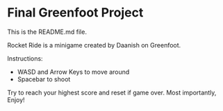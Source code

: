 # Final Greenfoot Project
This is the README.md file.

Rocket Ride is a minigame created by Daanish on Greenfoot. 

Instructions:

- WASD and Arrow Keys to move around
- Spacebar to shoot

Try to reach your highest score and reset if game over. Most importantly, Enjoy!

